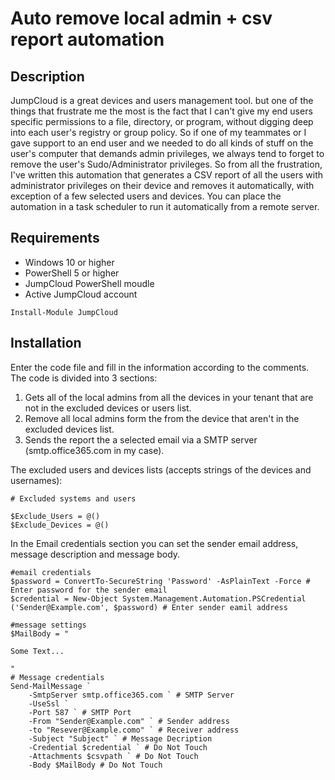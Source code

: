 # Auto remove local admin + csv report automation

## Description
JumpCloud is a great devices and users management tool. but one of the things that frustrate me the most is the fact that I can't give my end users specific permissions to a file, directory, or program, without digging deep into each user's registry or group policy. So if one of my teammates or I gave support to an end user and we needed to do all kinds of stuff on the user's computer that demands admin privileges, we always tend to forget to remove the user's Sudo/Administrator privileges. So from all the frustration, I've written this automation that generates a CSV report of all the users with administrator privileges on their device and removes it automatically, with exception of a few selected users and devices. You can place the automation in a task scheduler to run it automatically from a remote server.
## Requirements
- Windows 10 or higher 
- PowerShell 5 or higher
- JumpCloud PowerShell moudle
- Active JumpCloud account 
```nh
Install-Module JumpCloud
```
## Installation
Enter the code file and fill in the information according to the comments.
The code is divided into 3 sections:
1. Gets all of the local admins from all the devices in your tenant that are not in the excluded devices or users list.
2. Remove all local admins form the from the device that aren't in the excluded devices list.
3. Sends the report the a selected email via a SMTP server (smtp.office365.com in my case).


The excluded users and devices lists (accepts strings of the devices and usernames):
```nh
# Excluded systems and users

$Exclude_Users = @()
$Exclude_Devices = @()
```

In the Email credentials section you can set the sender email address, message description and message body.
```nh
#email credentials
$password = ConvertTo-SecureString 'Password' -AsPlainText -Force # Enter password for the sender email
$credential = New-Object System.Management.Automation.PSCredential ('Sender@Example.com', $password) # Enter sender eamil address

#message settings 
$MailBody = "
              
Some Text...

"
# Message credentials
Send-MailMessage `
    -SmtpServer smtp.office365.com ` # SMTP Server
    -UseSsl `
    -Port 587 ` # SMTP Port
    -From "Sender@Example.com" ` # Sender address
    -to "Resever@Example.como" ` # Receiver address
    -Subject "Subject" ` # Message Decription 
    -Credential $credential ` # Do Not Touch
    -Attachments $csvpath ` # Do Not Touch
    -Body $MailBody # Do Not Touch
```
